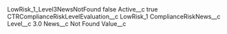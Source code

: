 <?xml version="1.0" encoding="UTF-8"?>
<CustomMetadata xmlns="http://soap.sforce.com/2006/04/metadata" xmlns:xsi="http://www.w3.org/2001/XMLSchema-instance" xmlns:xsd="http://www.w3.org/2001/XMLSchema">
    <label>LowRisk_1_Level3NewsNotFound</label>
    <protected>false</protected>
    <values>
        <field>Active__c</field>
        <value xsi:type="xsd:boolean">true</value>
    </values>
    <values>
        <field>CTRComplianceRiskLevelEvaluation__c</field>
        <value xsi:type="xsd:string">LowRisk_1</value>
    </values>
    <values>
        <field>ComplianceRiskNews__c</field>
        <value xsi:nil="true"/>
    </values>
    <values>
        <field>Level__c</field>
        <value xsi:type="xsd:double">3.0</value>
    </values>
    <values>
        <field>News__c</field>
        <value xsi:type="xsd:string">Not Found</value>
    </values>
    <values>
        <field>Value__c</field>
        <value xsi:nil="true"/>
    </values>
</CustomMetadata>
